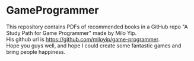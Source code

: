 # GameProgrammer
This repository contains PDFs of recommended books in a GitHub repo "A Study Path for Game Programmer" made by Milo Yip.  
His github url is https://github.com/miloyip/game-programmer.  
Hope you guys well, and hope I could create some fantastic games and bring people happiness.
